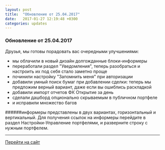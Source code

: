 ```yaml
---
layout: post
title:  "Обновление от 25.04.2017"
date:   2017-01-27 12:19:48 +0300
categories: updates
---
```

### Обновление от 25.04.2017

Друзья, мы готовы порадовать вас очередными улучшениями:

- мы облачили в новый дизайн долгожданные блоки-информеры
- переработали раздел "Уведомления", теперь разобраться и настроить их под себя стало заметно проще
- починили настройку "Запомнить меня" при авторизации
- добавили умный поиск бумаг при добавлении сделки: теперь мы предложим верный вариант, даже если вы ошиблись раскладкой
- добавили импорт отчетов ФК Открытие за день
- сделали дашборд опционально скрываемым в публичном портфеле
- и исправили множество багов

######информеры представлены в двух вариантах, горизонтальный и вертикальный. Для получения ссылок на информеры перейдите в раздел Настройки-Управление портфелями, и разверните строку с нужным портфелем.

---
[Перейти на сайт]

[Перейти на сайт]: https://intelinvest.ru/